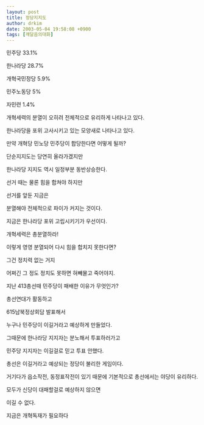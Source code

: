 ```yaml
---
layout: post
title: 정당지지도
author: drkim
date: 2003-05-04 19:58:08 +0900
tags: [깨달음의대화]
---
```

민주당 33.1%
  
한나라당 28.7%
  
개혁국민정당 5.9%
  
민주노동당 5%
  
자민련 1.4%
  

  
개혁세력의 분열이 오히려 전체적으로 유리하게 나타나고 있다.
  
한나라당을 포위 고사시키고 있는 모양새로 나타나고 있다.
  

  
만약 개혁당 민노당 민주당이 합당한다면 어떻게 될까?
  
단순지지도는 당연히 올라가겠지만
  
한나라당 지지도 역시 일정부분 동반상승한다.
  

  
선거 때는 물론 힘을 합쳐야 하지만
  
선거를 앞둔 지금은
  
분열해야 전체적으로 파이가 커지는 것이다.
  

  
지금은 한나라당 포위 고립시키기가 우선이다.
  
개혁세력은 총분열하라!
  

  
이렇게 영영 분열되어 다시 힘을 합치지 못한다면?
  
그건 정치력 없는 거지
  
어쩌긴 그 정도 정치도 못하면 혀빼물고 죽어야지.
  

  
지난 413총선때 민주당이 패배한 이유가 무엇인가?
  
총선연대가 활동하고
  
615남북정상회담 발표해서
  
누구나 민주당이 이길거라고 예상하게 만들었다.
  

  
그때문에 한나라당 지지자는 분노해서 투표하러가고
  
민주당 지지자는 이길걸로 믿고 투표 안했다.
  

  
총선은 이길거라고 예상되는 정당이 불리한 게임이다.
  
거기다가 읍소작전, 동정표작전이 있기 때문에 기본적으로 총선에서는 야당이 유리하다.
  

  
모두가 신당이 대패할걸로 예상하지 않으면
  
이길 수 없다.
  

  
지금은 개혁독재가 필요하다